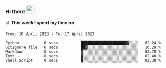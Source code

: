 ### Hi there <a href="https://www.gautamkrishnar.com/"><img src="https://media.giphy.com/media/hvRJCLFzcasrR4ia7z/giphy.gif" width="25px"></a>

📊 **This week I spent my time on**

<!--START_SECTION:waka-->

```text
From: 10 April 2023 - To: 17 April 2023

Python           0 secs          ████████████████████▓░░░░   82.24 %
GitIgnore file   0 secs          ██▓░░░░░░░░░░░░░░░░░░░░░░   10.29 %
Markdown         0 secs          ▓░░░░░░░░░░░░░░░░░░░░░░░░   02.70 %
Text             0 secs          ▓░░░░░░░░░░░░░░░░░░░░░░░░   02.40 %
Shell Script     0 secs          ▓░░░░░░░░░░░░░░░░░░░░░░░░   02.38 %
```

<!--END_SECTION:waka-->
